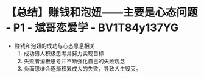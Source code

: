 # 【总结】赚钱和泡妞——主要是心态问题 - P1 - 斌哥恋爱学 - BV1T84y137YG

-   赚钱和泡妞的成功与心态息息相关
    1.  成功男人积极思考并努力实现目标
    2.  失败者消极思考并不断强化自己的失败观念
    3.  负面思维会逐渐积累成大的失败，导致人生毁灭。